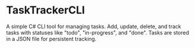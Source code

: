 # TaskTrackerCLI
 A simple C# CLI tool for managing tasks. Add, update, delete, and track tasks with statuses like "todo", "in-progress", and "done". Tasks are stored in a JSON file for persistent tracking.
